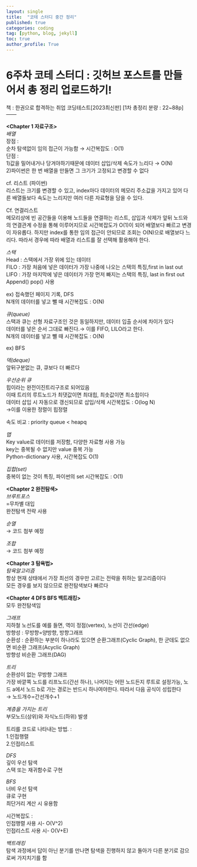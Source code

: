 ```yaml
---
layout: single
title:  "코테 스터디 중간 정리"   
published: true
categories: coding
tag: [python, blog, jekyll]
toc: true
author_profile: True
---
```

# 6주차 코테 스터디 : 깃허브 포스트를 만들어서 총 정리 업로드하기!    

책 : 한권으로 합격하는 취업 코딩테스트[2023최신판]
[1차 총정리 분량 : 22~88p]
——

**<Chapter 1 자료구조>**   
*배열*   
장점 :   
순차 탐색없이 임의 접근이 가능함 → 시간복잡도 : O(1)   
단점 :   
1)값을 밀어내거나 당겨야하기때문에 데이터 삽입/삭제 속도가 느리다 → O(N)    
2)파이썬은 한 번 배열을 만들면 그 크기가 고정되고 변경할 수 없다    

cf. 리스트 (파이썬)    
리스트는 크기를 변경할 수 있고, index마다 데이터의 메모리 주소값을 가지고 있어 다른 배열들보다 속도는 느리지만 여러 다른 자료형을 담을 수 있다.    

Cf. 연결리스트    
메모리상에 빈 공간들을 이용해 노드들을 연결하는 리스트, 삽입과 삭제가 앞뒤 노드와의 연결관계 수정을 통해 이루어지므로 시간복잡도가 O(1)이 되어 배열보다 빠르고 변경이 자유롭다. 하지만 index를 통한 임의 접근이 안되므로 조회는 O(N)으로 배열보다 느리다. 따라서 경우에 따라 배열과 리스트를 잘 선택해 활용해야 한다.

*스택*   
Head : 스택에서 가장 위에 있는 데이터   
FILO : 가장 처음에 넣은 데이터가 가장 나중에 나오는 스택의 특징,first in last out   
LIFO : 가장 마지막에 넣은 데이터가 가장 먼저 빠지는 스택의 특징, last in first out   
Append() pop() 사용   

ex) 접속했던 페이지 기록, DFS   
N개의 데이터를 넣고 뺄 때 시간복잡도 : O(N)

*큐(queue)*   
스택과 큐는 선형 자료구조인 것은 동일하지만, 데이터 입출 순서에 차이가 있다   
데이터를 넣은 순서 그대로 빠진다.→ 이를 FIFO, LILO라고 한다.   
N개의 데이터를 넣고 뺄 때 시간복잡도 : O(N)   

ex) BFS

*덱(deque)*   
앞뒤구분없는 큐, 큐보다 더 빠르다

*우선순위 큐*   
힙이라는 완전이진트리구조로 되어있음   
이때 트리의 루트노드가 최댓값이면 최대힙, 최솟값이면 최소힙이다   
데이터 삽입 시 자동으로 갱신되므로 삽입/삭제 시간복잡도 : O(log N)   
→이를 이용한 정렬이 힙정렬   

속도 비교 : priority queue < heapq

*맵*    
Key value로 데이터를 저장함, 다양한 자료형 사용 가능   
key는 중복될 수 없지만 value 중복 가능   
Python-dictionary 사용, 시간복잡도 O(1)

*집합(set)*   
중복이 없는 것이 특징,  파이썬의 set 시간복잡도 : O(1)


**<Chapter 2 완전탐색>**   
*브루트포스*   
=무차별 대입   
완전탐색 전략 사용

*순열*    
→ 코드 첨부 예정   

*조합*   
→ 코드 첨부 예정


**<Chapter 3 탐욕법>**   
*탐욕알고리즘*   
항상 현재 상태에서 가장 최선의 경우만 고르는 전략을 취하는 알고리즘이다   
모든 경우를 보지 않으므로 완전탐색보다 빠르다

**<Chapter 4 DFS BFS 백트래킹>**   
모두 완전탐색임

*그래프*   
지하철 노선도를 예를 들면, 역이 정점(vertex), 노선이 간선(edge)   
방향성 : 무방향=양방향, 방향그래프   
순환성 : 순환하는 부분이 하나라도 있으면 순환그래프(Cyclic Graph), 한 군데도 없으면 비순환 그래프(Acyclic Graph)   
방향성 비순환 그래프(DAG)

*트리*   
순환성이 없는 무방향 그래프   
가장 바깥쪽 노드를 리프노드(간선 하나), 나머지는 어떤 노드든지 루트로 설정가능, 노드 a에서 노드 b로 가는 경로는 반드시 하나여야한다. 따라서 다음 공식이 성립한다   
→ 노드개수=간선개수+1

*계층을 가지는 트리*   
부모노드(상위)와 자식노드(하위) 발생

트리를 코드로 나타내는 방법. :    
1.인접행렬   
2.인접리스트

*DFS*   
깊이 우선 탐색   
스택 또는 재귀함수로 구현

*BFS*   
너비 우선 탐색   
큐로 구현   
최단거리 계산 시 유용함

시간복잡도 :    
인접행렬 사용 시- O(V^2)   
인접리스트 사용 시- O(V+E)

*백트래킹*   
탐색 과정에서 답이 아닌 분기를 만나면 탐색을 진행하지 않고 돌아가 다른 분기로 감으로써 가지치기를 함

